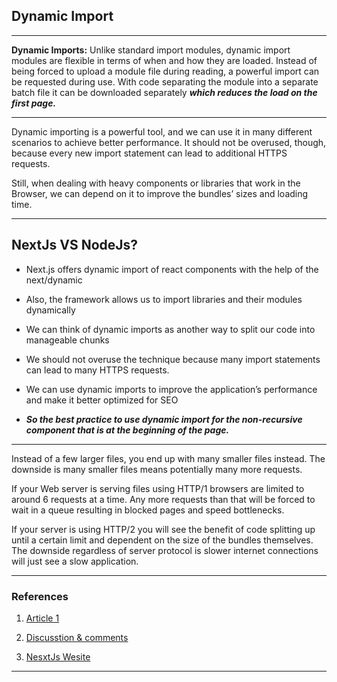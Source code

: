 ## Dynamic Import

---

**Dynamic Imports:** Unlike standard import modules, dynamic import modules are flexible in terms of when and how they are loaded. Instead of being forced to upload a module file during reading, a powerful import can be requested during use. With code separating the module into a separate batch file it can be downloaded separately **_which reduces the load on the first page._**

---

Dynamic importing is a powerful tool, and we can use it in many different scenarios to achieve better performance. It should not be overused, though, because every new import statement can lead to additional HTTPS requests.

Still, when dealing with heavy components or libraries that work in the Browser, we can depend on it to improve the bundles’ sizes and loading time.

---

## NextJs VS NodeJs?

- Next.js offers dynamic import of react components with the help of the next/dynamic

- Also, the framework allows us to import libraries and their modules dynamically

- We can think of dynamic imports as another way to split our code into manageable chunks

- We should not overuse the technique because many import statements can lead to many HTTPS requests.

- We can use dynamic imports to improve the application’s performance and make it better optimized for SEO

- **_So the best practice to use dynamic import for the non-recursive component that is at the beginning of the page._**

---

Instead of a few larger files, you end up with many smaller files instead. The downside is many smaller files means potentially many more requests.

If your Web server is serving files using HTTP/1 browsers are limited to around 6 requests at a time. Any more requests than that will be forced to wait in a queue resulting in blocked pages and speed bottlenecks.

If your server is using HTTP/2 you will see the benefit of code splitting up until a certain limit and dependent on the size of the bundles themselves. The downside regardless of server protocol is slower internet connections will just see a slow application.

---

### References

1. [Article 1](https://buhalbu.com/stream/next-js-dynamic-import-the-definitive-guide-on-how-to-use-it-for-better-app-performance)

2. [Discusstion & comments](https://www.quora.com/What-are-the-cons-of-dynamic-imports-a-k-a-code-splitting-JavaScript-files)

3. [NesxtJs Wesite](https://nextjs.org/docs/advanced-features/dynamic-import)

---
